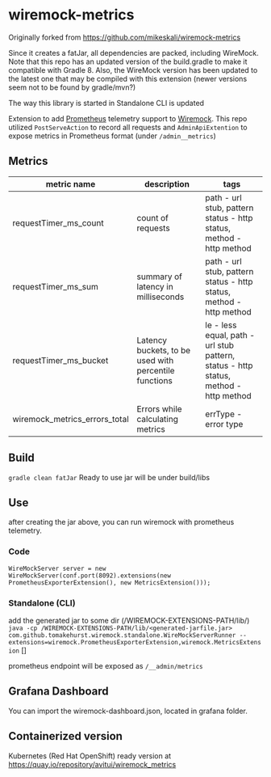 # wiremock-metrics

Originally forked from https://github.com/mikeskali/wiremock-metrics

Since it creates a fatJar, all dependencies are packed, including WireMock. Note that this repo has an updated version of the build.gradle to make it compatible with Gradle 8. Also, the WireMock version has been updated to the latest one that may be compiled with this extension (newer versions seem not to be found by gradle/mvn?)

The way this library is started in Standalone CLI is updated

Extension to add [Prometheus](https://prometheus.io/) telemetry support to [Wiremock](https://github.com/tomakehurst/wiremock).
This repo utilized `PostServeAction` to record all requests and `AdminApiExtention` to expose metrics in Prometheus format (under `/admin__metrics`)

## Metrics
| metric name            | description                                           | tags                                                                                                      |
|------------------------|-------------------------------------------------------|-----------------------------------------------------------------------------------------------------------|
| requestTimer_ms_count  | count of requests                                     | path - url stub, pattern status - http status, method - http method                                       |
| requestTimer_ms_sum    | summary of latency in milliseconds                    | path - url stub, pattern status - http status, method - http method                                       |
| requestTimer_ms_bucket | Latency buckets, to be used with percentile functions | le - less equal, path - url stub pattern, status - http status, method - http method |
| wiremock_metrics_errors_total| Errors while calculating metrics                      | errType - error type | 
## Build
`gradle clean fatJar`
Ready to use jar will be under build/libs

## Use
after creating the jar above, you can run wiremock with prometheus telemetry.

### Code
`WireMockServer server = new WireMockServer(conf.port(8092).extensions(new PrometheusExporterExtension(), new MetricsExtension()));`

### Standalone (CLI)
add the generated jar to some dir (/WIREMOCK-EXTENSIONS-PATH/lib/)
`java -cp /WIREMOCK-EXTENSIONS-PATH/lib/<generated-jarfile.jar> com.github.tomakehurst.wiremock.standalone.WireMockServerRunner --extensions=wiremock.PrometheusExporterExtension,wiremock.MetricsExtension` [<other-options>]

prometheus endpoint will be exposed as `/__admin/metrics`

## Grafana Dashboard
You can import the wiremock-dashboard.json, located in grafana folder. 

## Containerized version
Kubernetes (Red Hat OpenShift) ready version at https://quay.io/repository/avitui/wiremock_metrics
